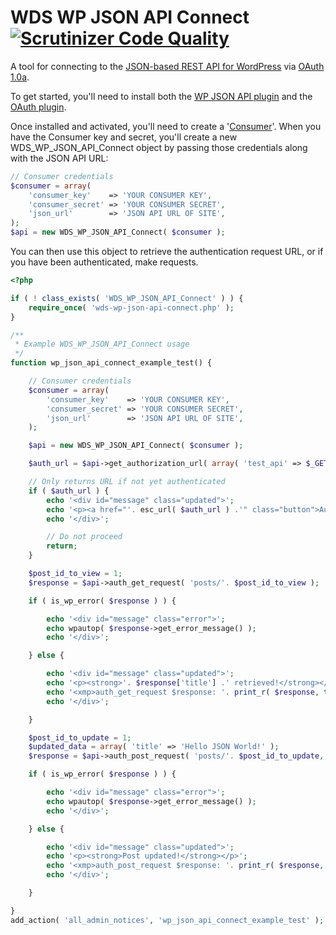 WDS WP JSON API Connect [![Scrutinizer Code Quality](http://img.shields.io/scrutinizer/g/WebDevStudios/WDS-WP-JSON-API-Connect.svg?style=flat)](https://scrutinizer-ci.com/g/WebDevStudios/WDS-WP-JSON-API-Connect/)
=========

A tool for connecting to the [JSON-based REST API for WordPress](https://github.com/WP-API/WP-API) via [OAuth 1.0a](https://github.com/WP-API/OAuth1).

To get started, you'll need to install both the [WP JSON API plugin](https://github.com/WP-API/WP-API) and the [OAuth plugin](https://github.com/WP-API/OAuth1).

Once installed and activated, you'll need to create a '[Consumer](https://github.com/WP-API/client-cli#step-1-creating-a-consumer)'.
When you have the Consumer key and secret, you'll create a new WDS_WP_JSON_API_Connect object by passing those credentials along with the JSON API URL:
```php
// Consumer credentials
$consumer = array(
	'consumer_key'    => 'YOUR CONSUMER KEY',
	'consumer_secret' => 'YOUR CONSUMER SECRET',
	'json_url'        => 'JSON API URL OF SITE',
);
$api = new WDS_WP_JSON_API_Connect( $consumer );
```

You can then use this object to retrieve the authentication request URL, or if you have been authenticated, make requests.

```php
<?php

if ( ! class_exists( 'WDS_WP_JSON_API_Connect' ) ) {
	require_once( 'wds-wp-json-api-connect.php' );
}

/**
 * Example WDS_WP_JSON_API_Connect usage
 */
function wp_json_api_connect_example_test() {

	// Consumer credentials
	$consumer = array(
		'consumer_key'    => 'YOUR CONSUMER KEY',
		'consumer_secret' => 'YOUR CONSUMER SECRET',
		'json_url'        => 'JSON API URL OF SITE',
	);

	$api = new WDS_WP_JSON_API_Connect( $consumer );

	$auth_url = $api->get_authorization_url( array( 'test_api' => $_GET['test_api'] ) );

	// Only returns URL if not yet authenticated
	if ( $auth_url ) {
		echo '<div id="message" class="updated">';
		echo '<p><a href="'. esc_url( $auth_url ) .'" class="button">Authorize Connection</a></p>';
		echo '</div>';

		// Do not proceed
		return;
	}

	$post_id_to_view = 1;
	$response = $api->auth_get_request( 'posts/'. $post_id_to_view );

	if ( is_wp_error( $response ) ) {

		echo '<div id="message" class="error">';
		echo wpautop( $response->get_error_message() );
		echo '</div>';

	} else {

		echo '<div id="message" class="updated">';
		echo '<p><strong>'. $response['title'] .' retrieved!</strong></p>';
		echo '<xmp>auth_get_request $response: '. print_r( $response, true ) .'</xmp>';
		echo '</div>';

	}

	$post_id_to_update = 1;
	$updated_data = array( 'title' => 'Hello JSON World!' );
	$response = $api->auth_post_request( 'posts/'. $post_id_to_update, $updated_data );

	if ( is_wp_error( $response ) ) {

		echo '<div id="message" class="error">';
		echo wpautop( $response->get_error_message() );
		echo '</div>';

	} else {

		echo '<div id="message" class="updated">';
		echo '<p><strong>Post updated!</strong></p>';
		echo '<xmp>auth_post_request $response: '. print_r( $response, true ) .'</xmp>';
		echo '</div>';

	}

}
add_action( 'all_admin_notices', 'wp_json_api_connect_example_test' );
```
